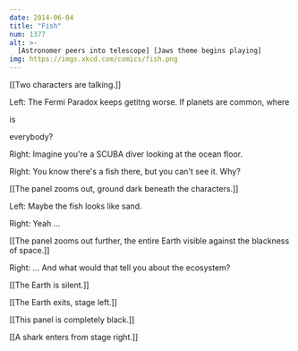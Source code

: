 ```yaml
---
date: 2014-06-04
title: "Fish"
num: 1377
alt: >-
  [Astronomer peers into telescope] [Jaws theme begins playing]
img: https://imgs.xkcd.com/comics/fish.png
---
```

[[Two characters are talking.]]

Left: The Fermi Paradox keeps getitng worse. If planets are common, where 

is

 everybody?

Right: Imagine you're a SCUBA diver looking at the ocean floor.

Right: You know there's a fish there, but you can't see it.  Why?

[[The panel zooms out, ground dark beneath the characters.]]

Left: Maybe the fish looks like sand.

Right: Yeah ...

[[The panel zooms out further, the entire Earth visible against the blackness of space.]]

Right: ... And what would that tell you about the ecosystem?

[[The Earth is silent.]]

[[The Earth exits, stage left.]]

[[This panel is completely black.]]

[[A shark enters from stage right.]]

